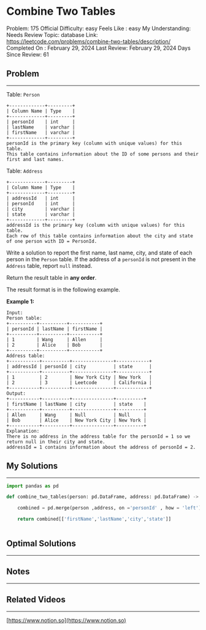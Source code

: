 # Combine Two Tables

Problem: 175
Official Difficulty: easy
Feels Like : easy
My Understanding: Needs Review
Topic: database
Link: https://leetcode.com/problems/combine-two-tables/description/
Completed On : February 29, 2024
Last Review: February 29, 2024
Days Since Review: 61

## Problem

---

Table: `Person`

```
+-------------+---------+
| Column Name | Type    |
+-------------+---------+
| personId    | int     |
| lastName    | varchar |
| firstName   | varchar |
+-------------+---------+
personId is the primary key (column with unique values) for this table.
This table contains information about the ID of some persons and their first and last names.
```

Table: `Address`

```
+-------------+---------+
| Column Name | Type    |
+-------------+---------+
| addressId   | int     |
| personId    | int     |
| city        | varchar |
| state       | varchar |
+-------------+---------+
addressId is the primary key (column with unique values) for this table.
Each row of this table contains information about the city and state of one person with ID = PersonId.
```

Write a solution to report the first name, last name, city, and state of each person in the `Person` table. If the address of a `personId` is not present in the `Address` table, report `null` instead.

Return the result table in **any order**.

The result format is in the following example.

**Example 1:**

```
Input:
Person table:
+----------+----------+-----------+
| personId | lastName | firstName |
+----------+----------+-----------+
| 1        | Wang     | Allen     |
| 2        | Alice    | Bob       |
+----------+----------+-----------+
Address table:
+-----------+----------+---------------+------------+
| addressId | personId | city          | state      |
+-----------+----------+---------------+------------+
| 1         | 2        | New York City | New York   |
| 2         | 3        | Leetcode      | California |
+-----------+----------+---------------+------------+
Output:
+-----------+----------+---------------+----------+
| firstName | lastName | city          | state    |
+-----------+----------+---------------+----------+
| Allen     | Wang     | Null          | Null     |
| Bob       | Alice    | New York City | New York |
+-----------+----------+---------------+----------+
Explanation:
There is no address in the address table for the personId = 1 so we return null in their city and state.
addressId = 1 contains information about the address of personId = 2.
```

## My Solutions

---

```python
import pandas as pd

def combine_two_tables(person: pd.DataFrame, address: pd.DataFrame) -> pd.DataFrame:

    combined = pd.merge(person ,address, on ='personId' , how = 'left')

    return combined[['firstName','lastName','city','state']]

```

```python

```

## Optimal Solutions

---

## Notes

---

 

## Related Videos

---

[https://www.notion.so](https://www.notion.so)
